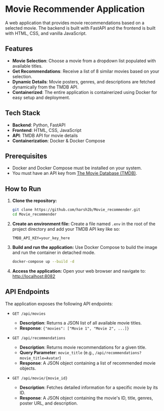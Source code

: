 # Movie Recommender Application

A web application that provides movie recommendations based on a selected movie. The backend is built with FastAPI and the frontend is built with HTML, CSS, and vanilla JavaScript.

## Features

- **Movie Selection**: Choose a movie from a dropdown list populated with available titles.
- **Get Recommendations**: Receive a list of 8 similar movies based on your selection.
- **Dynamic Details**: Movie posters, genres, and descriptions are fetched dynamically from the TMDB API.
- **Containerized**: The entire application is containerized using Docker for easy setup and deployment.

## Tech Stack

- **Backend**: Python, FastAPI
- **Frontend**: HTML, CSS, JavaScript
- **API**: TMDB API for movie details
- **Containerization**: Docker & Docker Compose

## Prerequisites

- Docker and Docker Compose must be installed on your system.
- You must have an API key from [The Movie Database (TMDB)](https://www.themoviedb.org/settings/api).

## How to Run

1.  **Clone the repository:**
    ```bash
    git clone https://github.com/harsh2b/Movie_recommender.git
    cd Movie_recommender
    ```

2.  **Create an environment file:**
    Create a file named `.env` in the root of the project directory and add your TMDB API key like so:
    ```
    TMDB_API_KEY=your_key_here
    ```

3.  **Build and run the application:**
    Use Docker Compose to build the image and run the container in detached mode.
    ```bash
    docker-compose up --build -d
    ```

4.  **Access the application:**
    Open your web browser and navigate to:
    [http://localhost:8082](http://localhost:8082)

## API Endpoints

The application exposes the following API endpoints:

- `GET /api/movies`
  - **Description**: Returns a JSON list of all available movie titles.
  - **Response**: `{"movies": ["Movie 1", "Movie 2", ...]}`

- `GET /api/recommendations`
  - **Description**: Returns movie recommendations for a given title.
  - **Query Parameter**: `movie_title` (e.g., `/api/recommendations?movie_title=Avatar`)
  - **Response**: A JSON object containing a list of recommended movie objects.

- `GET /api/movie/{movie_id}`
  - **Description**: Fetches detailed information for a specific movie by its ID.
  - **Response**: A JSON object containing the movie's ID, title, genres, poster URL, and description.
